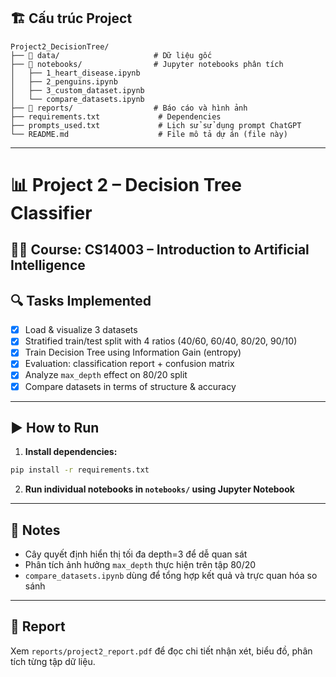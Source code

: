 ## 🏗️ Cấu trúc Project
```
Project2_DecisionTree/
├── 📁 data/                     # Dữ liệu gốc
├── 📁 notebooks/                # Jupyter notebooks phân tích
│   ├── 1_heart_disease.ipynb
│   ├── 2_penguins.ipynb
│   ├── 3_custom_dataset.ipynb
│   └── compare_datasets.ipynb
├── 📁 reports/                  # Báo cáo và hình ảnh
├── requirements.txt             # Dependencies
├── prompts_used.txt             # Lịch sử sử dụng prompt ChatGPT
└── README.md                    # File mô tả dự án (file này)
```

---

# 📊 Project 2 – Decision Tree Classifier

## 👨‍🏫 Course: CS14003 – Introduction to Artificial Intelligence

## 🔍 Tasks Implemented
- [x] Load & visualize 3 datasets
- [x] Stratified train/test split with 4 ratios (40/60, 60/40, 80/20, 90/10)
- [x] Train Decision Tree using Information Gain (entropy)
- [x] Evaluation: classification report + confusion matrix
- [x] Analyze `max_depth` effect on 80/20 split
- [x] Compare datasets in terms of structure & accuracy

---

## ▶️ How to Run
1. **Install dependencies:**
```bash
pip install -r requirements.txt
```
2. **Run individual notebooks in `notebooks/` using Jupyter Notebook**

---

## 📌 Notes
- Cây quyết định hiển thị tối đa depth=3 để dễ quan sát
- Phân tích ảnh hưởng `max_depth` thực hiện trên tập 80/20
- `compare_datasets.ipynb` dùng để tổng hợp kết quả và trực quan hóa so sánh

---

## 📄 Report
Xem `reports/project2_report.pdf` để đọc chi tiết nhận xét, biểu đồ, phân tích từng tập dữ liệu.
